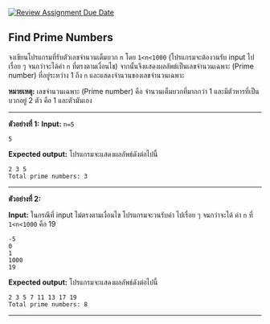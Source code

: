 [![Review Assignment Due Date](https://classroom.github.com/assets/deadline-readme-button-22041afd0340ce965d47ae6ef1cefeee28c7c493a6346c4f15d667ab976d596c.svg)](https://classroom.github.com/a/k35IrvWx)
## Find Prime Numbers

จงเขียนโปรแกรมที่รับตัวเลขจำนวนเต็มบวก `n` โดย `1<n<1000` (โปรแกรมจะต้องวนรับ input ไปเรื่อย ๆ จนกว่าจะได้ค่า `n` ที่ตรงตามเงื่อนไข) จากนั้นจึงแสดงผลลัพธ์เป็นเลขจำนวนเฉพาะ (Prime number) ที่อยู่ระหว่าง 1 ถึง `n` และแสดงจำนวนของเลขจำนวนเฉพาะ

**หมายเหตุ:** เลขจำนวนเฉพาะ (Prime number) คือ จำนวนเต็มบวกที่มากกว่า 1 และมีตัวหารที่เป็นบวกอยู่ 2 ตัว คือ 1 และตัวมันเอง 
<hr>

**ตัวอย่างที่ 1:**
**Input:** `n=5`  
```
5
```
**Expected output:** โปรแกรมจะแสดงผลลัพธ์ดังต่อไปนี้
```
2 3 5 
Total prime numbers: 3
```
<hr>

**ตัวอย่างที่ 2:**

**Input:**
ในกรณีที่ input ไม่ตรงตามเงื่อนไข โปรแกรมจะวนรับค่า ไปเรื่อย ๆ จนกว่าจะได้ ค่า `n` ที่ `1<n<1000` คือ 19
```
-5
0
1
1000
19
```
**Expected output:**  โปรแกรมจะแสดงผลลัพธ์ดังต่อไปนี้
```
2 3 5 7 11 13 17 19 
Total prime numbers: 8
```
<hr>
